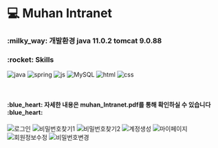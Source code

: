 # :computer: Muhan Intranet
<h3> :milky_way: 개발환경 java 11.0.2 tomcat 9.0.88</h3>
<h3> :rocket: Skills</h3>

![java](https://img.shields.io/badge/Java-ED8B00?style=for-the-badge&logo=openjdk&logoColor=white) 
![spring](https://img.shields.io/badge/Spring-6DB33F?style=for-the-badge&logo=spring&logoColor=white) 
![js](https://img.shields.io/badge/JavaScript-F7DF1E?style=for-the-badge&logo=JavaScript&logoColor=white) 
![MySQL](https://img.shields.io/badge/mysql-%2300f.svg?style=for-the-badge&logo=mysql&logoColor=white) 
![html](https://img.shields.io/badge/HTML5-E34F26?style=for-the-badge&logo=html5&logoColor=white) 
![css](https://img.shields.io/badge/CSS-239120?&style=for-the-badge&logo=css3&logoColor=white) 

<br>

<h4> :blue_heart: 자세한 내용은 muhan_Intranet.pdf를 통해 확인하실 수 있습니다 :blue_heart:</h4>

![로그인](https://github.com/guhyemin/muhan/assets/166671559/2d8341fd-e4d3-4c3b-ab8b-40fc21f687e2)
![비밀번호찾기1](https://github.com/guhyemin/muhan/assets/166671559/6ea7cc68-856a-488e-81ce-42c4595fca3b)
![비밀번호찾기2](https://github.com/guhyemin/muhan/assets/166671559/28a05b2b-0938-482f-997a-04792709a6a3)
![계정생성](https://github.com/guhyemin/muhan/assets/166671559/c8119fad-b60b-4854-8eb6-791e8da9a115)
![마이페이지](https://github.com/guhyemin/muhan/assets/166671559/5795473e-c5c0-48b0-ad39-5cfdb2396cc4)
![회원정보수정](https://github.com/guhyemin/muhan/assets/166671559/3c98e591-014e-4c74-ba7f-bb440cce076d)
![비밀번호변경](https://github.com/guhyemin/muhan/assets/166671559/865c388f-7eb5-46bc-91bc-cb0c631545d1)
